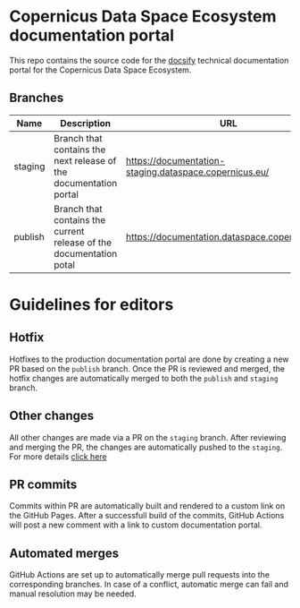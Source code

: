 # Copernicus Data Space Ecosystem documentation portal
This repo contains the source code for the [docsify](https://docsify.js.org/#/) technical documentation portal for the Copernicus Data Space Ecosystem.

## Branches
| Name    | Description | URL |
|---------| --- |-----|
| staging | Branch that contains the next release of the documentation portal | https://documentation-staging.dataspace.copernicus.eu/    |
| publish | Branch that contains the current release of the documentation potal | https://documentation.dataspace.copernicus.eu/ |

# Guidelines for editors

## Hotfix
Hotfixes to the production documentation portal are done by creating a new PR based on the `publish` branch.
Once the PR is reviewed and merged, the hotfix changes are automatically merged to both the `publish` and `staging` branch.

## Other changes
All other changes are made via a PR on the `staging` branch.
After reviewing and merging the PR, the changes are automatically pushed to the `staging`.
For more details [click here](EU-CDSE_Documentation_Guidelines_v0.pdf)

## PR commits
Commits within PR are automatically built and rendered to a custom link on the GitHub Pages. 
After a successfull build of the commits, GitHub Actions will post a new comment with a link to custom documentation portal.

## Automated merges
GitHub Actions are set up to automatically merge pull requests into the corresponding branches.
In case of a conflict, automatic merge can fail and manual resolution may be needed.
